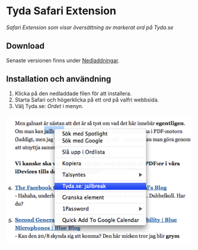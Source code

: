 Tyda Safari Extension
=====================

*Safari Extension som visar översättning av markerat ord på Tyda.se*

Download
--------

Senaste versionen finns under [Nedladdningar](http://github.com/mh77/tyda.safariextension/downloads).

Installation och användning
---------------------------

1. Klicka på den nedladdade filen för att installera.
2. Starta Safari och högerklicka på ett ord på valfri webbsida.
3. Välj Tyda.se: *Ordet* i menyn.

![Screenshot](http://github.com/mh77/tyda.safariextension/blob/master/screenshot.png)